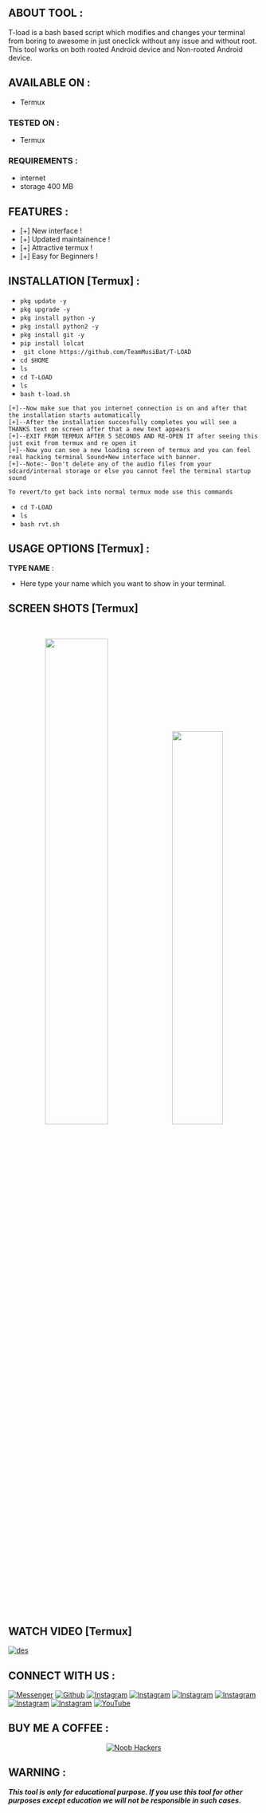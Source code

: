 
## ABOUT TOOL :

T-load is a bash based script which modifies and changes your terminal from boring to awesome in just oneclick without any issue and without root. This tool works on both rooted Android device and Non-rooted Android device.

## AVAILABLE ON :

* Termux

### TESTED ON :

* Termux

### REQUIREMENTS :
* internet
* storage 400 MB

## FEATURES :
* [+] New interface !
* [+] Updated maintainence !
* [+] Attractive termux !
* [+] Easy for Beginners !

## INSTALLATION [Termux] :

* `pkg update -y`
* `pkg upgrade -y`
* `pkg install python -y`
* `pkg install python2 -y`
* `pkg install git -y`
* `pip install lolcat`
* ` git clone https://github.com/TeamMusiBat/T-LOAD`
* `cd $HOME`
* `ls`
* `cd T-LOAD`
* `ls`
* `bash t-load.sh`
```
[+]--Now make sue that you internet connection is on and after that the installation starts automatically
[+]--After the installation succesfully completes you will see a THANKS text on screen after that a new text appears
[+]--EXIT FROM TERMUX AFTER 5 SECONDS AND RE-OPEN IT after seeing this just exit from termux and re open it
[+]--Now you can see a new loading screen of termux and you can feel real hacking terminal Sound+New interface with banner.
[+]--Note:- Don't delete any of the audio files from your sdcard/internal storage or else you cannot feel the terminal startup sound
```

`To revert/to get back into normal termux mode use this commands`

* `cd T-LOAD`
* `ls`
* `bash rvt.sh`

## USAGE OPTIONS [Termux] :

__TYPE NAME__ :
- Here type your name which you want to show in your terminal.

## SCREEN SHOTS [Termux]

<br>
<p align="center">
<img width="50%" src="https://user-images.githubusercontent.com/49580304/96587878-c1758c00-1297-11eb-86a5-dbcd006c3c0a.jpg"/>
<img width="45%" src="https://user-images.githubusercontent.com/49580304/96587871-bd496e80-1297-11eb-9787-79c30482c9a6.jpg"/>
</p>

## WATCH VIDEO [Termux]

[![des](https://user-images.githubusercontent.com/49580304/96466915-3c2ea080-11df-11eb-8328-100ca165c12c.jpg)](https://rebrand.ly/rcentvideo)

## CONNECT WITH US :

[![Messenger](https://img.shields.io/badge/Chat-Messenger-blue?style=for-the-badge&logo=messenger)](https://rebrand.ly/fbmsnger)
<a href="https://rebrand.ly/githubprof"><img title="Github" src="https://img.shields.io/badge/noob-hackers-brightgreen?style=for-the-badge&logo=github"></a>
[![Instagram](https://img.shields.io/badge/INSTAGRAM-FOLLOW-red?style=for-the-badge&logo=instagram)](https://rebrand.ly/insgrm)
[![Instagram](https://img.shields.io/badge/WEBSITE-VISIT-yellow?style=for-the-badge&logo=blogger)](https://rebrand.ly/noobwebs)
[![Instagram](https://img.shields.io/badge/LINKEDIN-CONNECT-red?style=for-the-badge&logo=linkedin)](https://rebrand.ly/linkedinprof)
[![Instagram](https://img.shields.io/badge/FACEBOOK-LIKE-red?style=for-the-badge&logo=facebook)](https://rebrand.ly/fsbpage)
[![Instagram](https://img.shields.io/badge/TELEGRAM-CHANNEL-red?style=for-the-badge&logo=telegram)](https://rebrand.ly/telegramchnl)
[![Instagram](https://img.shields.io/badge/WHATSAPP-JOINGROUP-red?style=for-the-badge&logo=whatsapp)](https://rebrand.ly/hckrgroups)
<a href="https://rebrand.ly/noobhackers"><img title="YouTube" src="https://img.shields.io/badge/YouTube-Noob Hackers-red?style=for-the-badge&logo=Youtube"></a>

## BUY ME A COFFEE :

<p align="center">
<a href="https://rebrand.ly/BuyCoffee"><img title="Noob Hackers" src="https://camo.githubusercontent.com/ae8af018f80649f3d379eb23dbf59acceaffa24e/68747470733a2f2f6c69626572617061792e636f6d2f6173736574732f776964676574732f646f6e6174652e737667"></a>
</p>

## WARNING : 
***This tool is only for educational purpose. If you use this tool for other purposes except education we will not be responsible in such cases.***
